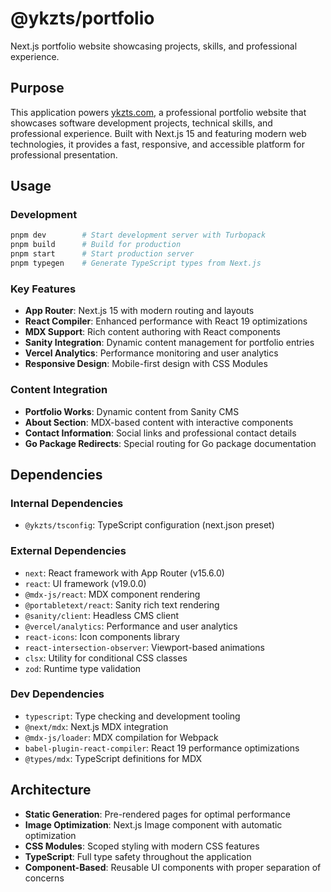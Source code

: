# @ykzts/portfolio

Next.js portfolio website showcasing projects, skills, and professional experience.

## Purpose

This application powers [ykzts.com](https://ykzts.com/), a professional portfolio website that showcases software development projects, technical skills, and professional experience. Built with Next.js 15 and featuring modern web technologies, it provides a fast, responsive, and accessible platform for professional presentation.

## Usage

### Development

```bash
pnpm dev        # Start development server with Turbopack
pnpm build      # Build for production
pnpm start      # Start production server
pnpm typegen    # Generate TypeScript types from Next.js
```

### Key Features

- **App Router**: Next.js 15 with modern routing and layouts
- **React Compiler**: Enhanced performance with React 19 optimizations
- **MDX Support**: Rich content authoring with React components
- **Sanity Integration**: Dynamic content management for portfolio entries
- **Vercel Analytics**: Performance monitoring and user analytics
- **Responsive Design**: Mobile-first design with CSS Modules

### Content Integration

- **Portfolio Works**: Dynamic content from Sanity CMS
- **About Section**: MDX-based content with interactive components
- **Contact Information**: Social links and professional contact details
- **Go Package Redirects**: Special routing for Go package documentation

## Dependencies

### Internal Dependencies
- `@ykzts/tsconfig`: TypeScript configuration (next.json preset)

### External Dependencies
- `next`: React framework with App Router (v15.6.0)
- `react`: UI framework (v19.0.0)
- `@mdx-js/react`: MDX component rendering
- `@portabletext/react`: Sanity rich text rendering
- `@sanity/client`: Headless CMS client
- `@vercel/analytics`: Performance and user analytics
- `react-icons`: Icon components library
- `react-intersection-observer`: Viewport-based animations
- `clsx`: Utility for conditional CSS classes
- `zod`: Runtime type validation

### Dev Dependencies
- `typescript`: Type checking and development tooling
- `@next/mdx`: Next.js MDX integration
- `@mdx-js/loader`: MDX compilation for Webpack
- `babel-plugin-react-compiler`: React 19 performance optimizations
- `@types/mdx`: TypeScript definitions for MDX

## Architecture

- **Static Generation**: Pre-rendered pages for optimal performance
- **Image Optimization**: Next.js Image component with automatic optimization
- **CSS Modules**: Scoped styling with modern CSS features
- **TypeScript**: Full type safety throughout the application
- **Component-Based**: Reusable UI components with proper separation of concerns
